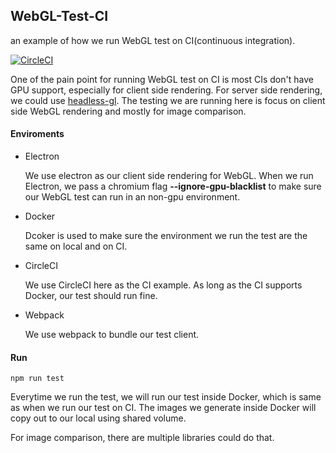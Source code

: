 ## WebGL-Test-CI
an example of how we run WebGL test on CI(continuous integration).

[![CircleCI](https://circleci.com/gh/socialtables/webgl-test-ci.svg?style=svg&circle-token=823a8a192f2ef57e987371e7918c5c37a126cedd)](https://circleci.com/gh/socialtables/webgl-test-ci)

One of the pain point for running WebGL test on CI is most CIs don't have GPU support, especially for client side rendering. For server side rendering, we could use [headless-gl](https://github.com/stackgl/headless-gl). The testing we are running here is focus on client side WebGL rendering and mostly for image comparison.


#### Enviroments
* Electron

	We use electron as our client side rendering for WebGL. When we run Electron, we pass a chromium flag **--ignore-gpu-blacklist** to make sure our WebGL test can run in an non-gpu environment.

* Docker

	Dcoker is used to make sure the environment we run the test are the same on local and on CI.

* CircleCI

	We use CircleCI here as the CI example. As long as the CI supports Docker, our test should run fine.

* Webpack

	We use webpack to bundle our test client.


#### Run

``` npm run test ```

Everytime we run the test, we will run our test inside Docker, which is same as when we run our test on CI. The images we generate inside Docker will copy out to our local using shared volume.

For image comparison, there are multiple libraries could do that.
